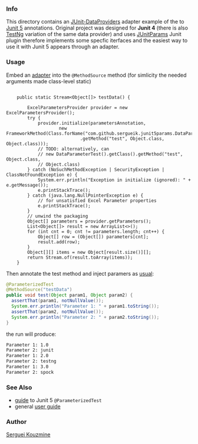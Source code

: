 ### Info

This directory contains an [JUnit-DataProviders](https://github.com/sergueik/junit-dataproviders) adapter example of the to 
[Junit 5]((https://junit.org/junit5/docs/current/user-guide/)) annotations.
Original project was designed for __Junit 4__ (there is also [TestNg](https://github.com/sergueik/testng-dataproviders) variation of the same data provider) and uses [JUnitParams](https://github.com/Pragmatists/JUnitParam) Junit plugin therefore implements some specfic iterfaces and the easiest way to use it with Junit 5 appears through an adapter.

### Usage

Embed an [adapter](https://www.baeldung.com/java-adapter-pattern)
into the `@MethodSource` method (for simlicity the needed arguments made class-level static)
```

	public static Stream<Object[]> testData() {

		ExcelParametersProvider provider = new ExcelParametersProvider();
		try {
			provider.initialize(parametersAnnotation,
					new FrameworkMethod(Class.forName("com.github.sergueik.junit5params.DataParameterTest")
							.getMethod("test", Object.class, Object.class)));
			// TODO: alternatively, can
			// new DataParameterTest().getClass().getMethod("test", Object.class,
			// Object.class)
		} catch (NoSuchMethodException | SecurityException | ClassNotFoundException e) {
			System.err.println("Exception in initialize (ignored): " + e.getMessage());
			e.printStackTrace();
		} catch (java.lang.NullPointerException e) {
			// for unsatisfied Excel Parameter properties
			e.printStackTrace();
		}
		// unwind the packaging
		Object[] parameters = provider.getParameters();
		List<Object[]> result = new ArrayList<>();
		for (int cnt = 0; cnt != parameters.length; cnt++) {
			Object[] row = (Object[]) parameters[cnt];
			result.add(row);
		}
		Object[][] items = new Object[result.size()][];
		return Stream.of(result.toArray(items));
	}

```

Then annotate the test method and inject paramers as [usual](https://www.baeldung.com/parameterized-tests-junit-5):
```java
@ParameterizedTest
@MethodSource("testData")
public void test(Object param1, Object param2) {
  assertThat(param1, notNullValue());
  System.err.println("Parameter 1: " + param1.toString());
  assertThat(param2, notNullValue());
  System.err.println("Parameter 2: " + param2.toString());
}
```

the run will produce:
```sh
Parameter 1: 1.0
Parameter 2: junit
Parameter 1: 2.0
Parameter 2: testng
Parameter 1: 3.0
Parameter 2: spock
```


### See Also

  * [guide](https://www.baeldung.com/parameterized-tests-junit-5) to Junit 5 `@ParameterizedTest` 
  * general [user guide](https://junit.org/junit5/docs/current/user-guide/)


### Author
[Serguei Kouzmine](kouzmine_serguei@yahoo.com)
